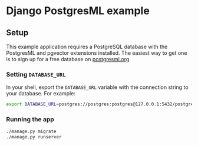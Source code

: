 # Django PostgresML example

## Setup

This example application requires a PostgreSQL database with the PostgresML and pgvector extensions installed. The easiest way to get one is to sign up
for a free database on [postgresml.org](https://postgresml.org).


### Setting `DATABASE_URL`

In your shell, export the `DATABASE_URL` variable with the connection string to your database. For example:

```bash
export DATABASE_URL=postgres://postgres:postgres@127.0.0.1:5432/postgres
```

### Running the app

```bash
./manage.py migrate
./manage.py runserver
```
